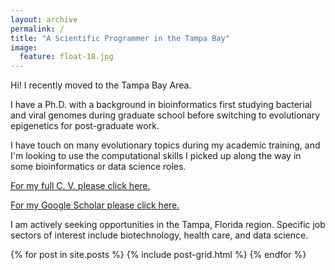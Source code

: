 ```yaml
---
layout: archive
permalink: /
title: "A Scientific Programmer in the Tampa Bay"
image:
  feature: float-18.jpg
---
```


Hi! I recently moved to the Tampa Bay Area.

I have a Ph.D. with a background in bioinformatics first studying bacterial and viral genomes during graduate school before switching to evolutionary epigenetics for post-graduate work. 

I have touch on many evolutionary topics during my academic training, and I'm looking to use the computational skills I picked up along the way in some bioinformatics or data science roles.

[For my full C. V. please click here.](http://thomas-keller.github.io/cv_tk_031616.pdf)

[For my Google Scholar please click here.](http://scholar.google.com/citations?user=HIBfsy4AAAAJ&hl=en)


I am actively seeking opportunities in the Tampa, Florida region. Specific job sectors of interest include biotechnology, health care, and data science.



<div class="tiles">
{% for post in site.posts %}
	{% include post-grid.html %}
{% endfor %}
</div><!-- /.tiles -->
